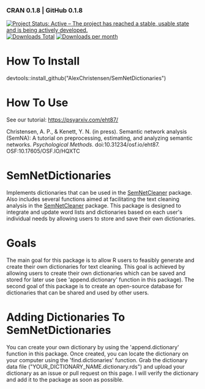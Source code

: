 ### CRAN 0.1.8 | GitHub 0.1.8

[![Project Status: Active – The project has reached a stable, usable state and is being actively developed.](https://www.repostatus.org/badges/latest/active.svg)](https://www.repostatus.org/#active)[![Downloads Total](https://cranlogs.r-pkg.org/badges/grand-total/SemNetDictionaries?color=brightgreen)](https://cran.r-project.org/package=SemNetDictionaries) [![Downloads per month](http://cranlogs.r-pkg.org/badges/SemNetDictionaries?color=brightgreen)](https://cran.r-project.org/package=SemNetDictionaries) 

# How To Install
devtools::install_github("AlexChristensen/SemNetDictionaries")

# How To Use
See our tutorial: https://psyarxiv.com/eht87/

Christensen, A. P., & Kenett, Y. N. (in press). Semantic network analysis (SemNA): A tutorial on preprocessing, estimating, and analyzing semantic networks. *Psychological Methods*. doi:10.31234/osf.io/eht87. OSF:10.17605/OSF.IO/HQXTC

# SemNetDictionaries
Implements dictionaries that can be used in the [SemNetCleaner](https://github.com/AlexChristensen/SemNetCleaner) package. Also includes several functions aimed at facilitating the text cleaning analysis in the [SemNetCleaner](https://github.com/AlexChristensen/SemNetCleaner) package. This package is designed to integrate and update word lists and dictionaries based on each user's individual needs by allowing users to store and save their own dictionaries.

# Goals
The main goal for this package is to allow R users to feasibly generate and create their own dictionaries for text cleaning. This goal is achieved by allowing users to create their own dictionaries which can be saved and stored for later use (see 'append.dictionary' function in this package). The second goal of this package is to create an open-source database for dictionaries that can be shared and used by other users.

# Adding Dictionaries To SemNetDictionaries
You can create your own dictionary by using the 'append.dictionary' function in this package. Once created, you can locate the dictionary on your computer using the 'find.dictionaries' function. Grab the dictionary data file ("YOUR_DICTIONARY_NAME.dictionary.rds") and upload your dictionary as an issue or pull request on this page. I will verify the dictionary and add it to the package as soon as possible.
